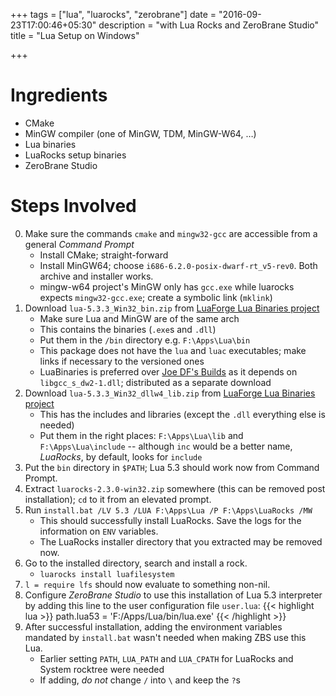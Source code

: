 +++
tags = ["lua", "luarocks", "zerobrane"]
date = "2016-09-23T17:00:46+05:30"
description = "with Lua Rocks and ZeroBrane Studio"
title = "Lua Setup on Windows"

+++

# Ingredients

* CMake
* MinGW compiler (one of MinGW, TDM, MinGW-W64, …)
* Lua binaries
* LuaRocks setup binaries
* ZeroBrane Studio

# Steps Involved

0. Make sure the commands `cmake` and `mingw32-gcc` are accessible from a general _Command Prompt_
    + Install CMake; straight-forward
    + Install MinGW64; choose `i686-6.2.0-posix-dwarf-rt_v5-rev0`.  Both archive and installer works.
    + mingw-w64 project's MinGW only has `gcc.exe` while luarocks expects `mingw32-gcc.exe`; create a symbolic link (`mklink`)
1. Download `lua-5.3.3_Win32_bin.zip` from [LuaForge Lua Binaries project][]
    + Make sure Lua and MinGW are of the same arch
    + This contains the binaries (`.exe`s and `.dll`)
    + Put them in the `/bin` directory e.g. `F:\Apps\Lua\bin`
    + This package does not have the `lua` and `luac` executables; make links if necessary to the versioned ones
    + LuaBinaries is preferred over [Joe DF's Builds][] as it depends on `libgcc_s_dw2-1.dll`; distributed as a separate download
2. Download `lua-5.3.3_Win32_dllw4_lib.zip` from [LuaForge Lua Binaries project][]
    + This has the includes and libraries (except the `.dll` everything else is needed)
    + Put them in the right places: `F:\Apps\Lua\lib` and `F:\Apps\Lua\include` -- although `inc` would be a better name, _LuaRocks_, by default, looks for `include`
3. Put the `bin` directory in `$PATH`; Lua 5.3 should work now from Command Prompt.
4. Extract `luarocks-2.3.0-win32.zip` somewhere (this can be removed post installation); `cd` to it from an elevated prompt.
5. Run `install.bat /LV 5.3 /LUA F:\Apps\Lua /P F:\Apps\LuaRocks /MW`
    + This should successfully install LuaRocks. Save the logs for the information on `ENV` variables.
    + The LuaRocks installer directory that you extracted may be removed now.
6. Go to the installed directory, search and install a rock.
    + `luarocks install luafilesystem`
7. `l = require lfs` should now evaluate to something non-nil.
8. Configure *ZeroBrane Studio* to use this installation of Lua 5.3 interpreter by adding this line to the user configuration file `user.lua`:
{{< highlight lua >}}
path.lua53 = 'F:/Apps/Lua/bin/lua.exe'
{{< /highlight >}}
9. After successful installation, adding the environment variables mandated by `install.bat` wasn't needed when making ZBS use this Lua.
    + Earlier setting `PATH`, `LUA_PATH` and `LUA_CPATH` for LuaRocks and System rocktree were needed
    + If adding, *do not* change `/` into `\` and keep the `?`s

[LuaForge Lua Binaries project]: http://luabinaries.luaforge.net/
[Joe DF's Builds]: http://joedf.users.sourceforge.net/luabuilds/
